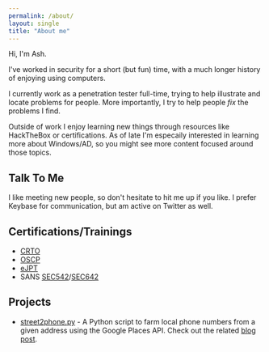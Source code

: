 ```yaml
---
permalink: /about/
layout: single
title: "About me"
---
```


Hi, I'm Ash.

I've worked in security for a short (but fun) time, with a much longer history of enjoying 
using computers.

I currently work as a penetration tester full-time, trying to help illustrate and locate problems for people. More importantly, I try to help people _fix_ the problems I find.

Outside of work I enjoy learning new things through resources like HackTheBox or certifications. As of late I'm especaily interested in learning more about Windows/AD, so you might see more content focused around those topics.

## Talk To Me
I like meeting new people, so don't hesitate to hit me up if you like. I prefer Keybase for 
communication, but am active on Twitter as well.

## Certifications/Trainings
- [CRTO](https://www.zeropointsecurity.co.uk/red-team-ops/overview)
- [OSCP](https://www.offensive-security.com/pwk-oscp/)
- [eJPT](https://elearnsecurity.com/product/ejpt-certification/)
- SANS [SEC542](https://www.sans.org/cyber-security-courses/web-app-penetration-testing-ethical-hacking)/[SEC642](https://www.sans.org/cyber-security-courses/advanced-web-app-penetration-testing-ethical-hacking/)

## Projects
- [street2phone.py](https://github.com/0xash/street2phone.py) - A Python script to farm local phone numbers from a given address using the Google Places API. Check out the related [blog post](https://0xash.io/2020-12-14-Farming-phone-numbers-with-Python-and-the-Google-Places-API/).
